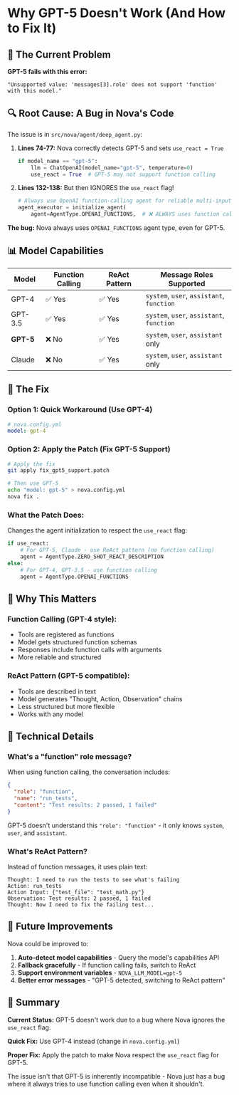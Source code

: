 # Why GPT-5 Doesn't Work (And How to Fix It)

## 🚫 The Current Problem

**GPT-5 fails with this error:**

```
"Unsupported value: 'messages[3].role' does not support 'function' with this model."
```

## 🔍 Root Cause: A Bug in Nova's Code

The issue is in `src/nova/agent/deep_agent.py`:

1. **Lines 74-77:** Nova correctly detects GPT-5 and sets `use_react = True`

   ```python
   if model_name == "gpt-5":
       llm = ChatOpenAI(model_name="gpt-5", temperature=0)
       use_react = True  # GPT-5 may not support function calling
   ```

2. **Lines 132-138:** But then IGNORES the `use_react` flag!
   ```python
   # Always use OpenAI function-calling agent for reliable multi-input tool support
   agent_executor = initialize_agent(
       agent=AgentType.OPENAI_FUNCTIONS,  # ❌ ALWAYS uses function calling!
   ```

**The bug:** Nova always uses `OPENAI_FUNCTIONS` agent type, even for GPT-5.

## 📊 Model Capabilities

| Model     | Function Calling | ReAct Pattern | Message Roles Supported                   |
| --------- | ---------------- | ------------- | ----------------------------------------- |
| GPT-4     | ✅ Yes           | ✅ Yes        | `system`, `user`, `assistant`, `function` |
| GPT-3.5   | ✅ Yes           | ✅ Yes        | `system`, `user`, `assistant`, `function` |
| **GPT-5** | ❌ No            | ✅ Yes        | `system`, `user`, `assistant` only        |
| Claude    | ❌ No            | ✅ Yes        | `system`, `user`, `assistant` only        |

## 🔧 The Fix

### Option 1: Quick Workaround (Use GPT-4)

```yaml
# nova.config.yml
model: gpt-4
```

### Option 2: Apply the Patch (Fix GPT-5 Support)

```bash
# Apply the fix
git apply fix_gpt5_support.patch

# Then use GPT-5
echo "model: gpt-5" > nova.config.yml
nova fix .
```

### What the Patch Does:

Changes the agent initialization to respect the `use_react` flag:

```python
if use_react:
    # For GPT-5, Claude - use ReAct pattern (no function calling)
    agent = AgentType.ZERO_SHOT_REACT_DESCRIPTION
else:
    # For GPT-4, GPT-3.5 - use function calling
    agent = AgentType.OPENAI_FUNCTIONS
```

## 🤔 Why This Matters

### Function Calling (GPT-4 style):

- Tools are registered as functions
- Model gets structured function schemas
- Responses include function calls with arguments
- More reliable and structured

### ReAct Pattern (GPT-5 compatible):

- Tools are described in text
- Model generates "Thought, Action, Observation" chains
- Less structured but more flexible
- Works with any model

## 📝 Technical Details

### What's a "function" role message?

When using function calling, the conversation includes:

```json
{
  "role": "function",
  "name": "run_tests",
  "content": "Test results: 2 passed, 1 failed"
}
```

GPT-5 doesn't understand this `"role": "function"` - it only knows `system`, `user`, and `assistant`.

### What's ReAct Pattern?

Instead of function messages, it uses plain text:

```
Thought: I need to run the tests to see what's failing
Action: run_tests
Action Input: {"test_file": "test_math.py"}
Observation: Test results: 2 passed, 1 failed
Thought: Now I need to fix the failing test...
```

## 🚀 Future Improvements

Nova could be improved to:

1. **Auto-detect model capabilities** - Query the model's capabilities API
2. **Fallback gracefully** - If function calling fails, switch to ReAct
3. **Support environment variables** - `NOVA_LLM_MODEL=gpt-5`
4. **Better error messages** - "GPT-5 detected, switching to ReAct pattern"

## 📌 Summary

**Current Status:** GPT-5 doesn't work due to a bug where Nova ignores the `use_react` flag.

**Quick Fix:** Use GPT-4 instead (change in `nova.config.yml`)

**Proper Fix:** Apply the patch to make Nova respect the `use_react` flag for GPT-5.

The issue isn't that GPT-5 is inherently incompatible - Nova just has a bug where it always tries to use function calling even when it shouldn't.
